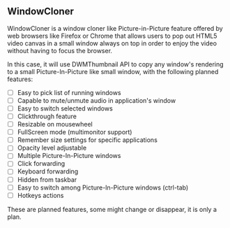 WindowCloner
------------

WindowCloner is a window cloner like Picture-in-Picture feature offered by web browsers like Firefox or Chrome that
allows users to pop out HTML5 video canvas in a small window always on top in order to enjoy the video without
having to focus the browser.

In this case, it will use DWMThumbnail API to copy any window's rendering to a small Picture-In-Picture like small
window, with the following planned features:

- [ ] Easy to pick list of running windows
- [ ] Capable to mute/unmute audio in application's window
- [ ] Easy to switch selected windows 
- [ ] Clickthrough feature
- [ ] Resizable on mousewheel
- [ ] FullScreen mode (multimonitor support)
- [ ] Remember size settings for specific applications
- [ ] Opacity level adjustable
- [ ] Multiple Picture-In-Picture windows
- [ ] Click forwarding 
- [ ] Keyboard forwarding
- [ ] Hidden from taskbar
- [ ] Easy to switch among Picture-In-Picture windows (ctrl-tab)
- [ ] Hotkeys actions

These are planned features, some might change or disappear, it is only a plan.

